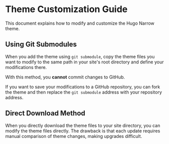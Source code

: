 # Theme Customization Guide

This document explains how to modify and customize the Hugo Narrow theme.


## Using Git Submodules

When you add the theme using `git submodule`, copy the theme files you want to modify to the same path in your site's root directory and define your modifications there.

With this method, you **cannot** commit changes to GitHub.

If you want to save your modifications to a GitHub repository, you can fork the theme and then replace the `git submodule` address with your repository address.

## Direct Download Method
When you directly download the theme files to your site directory, you can modify the theme files directly. The drawback is that each update requires manual comparison of theme changes, making upgrades difficult.


